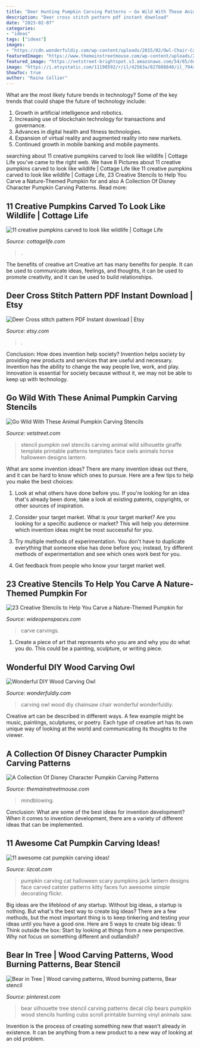 ```yaml
---
title: "Deer Hunting Pumpkin Carving Patterns ~ Go Wild With These Animal Pumpkin Carving Stencils"
description: "Deer cross stitch pattern pdf instant download"
date: "2023-02-07"
categories:
- "ideas"
tags: ["ideas"]
images:
- "https://cdn.wonderfuldiy.com/wp-content/uploads/2015/02/Owl-Chair-Carving-wonderfuldiy.jpg"
featuredImage: "https://www.themainstreetmouse.com/wp-content/uploads/2016/10/minniepump.jpg"
featured_image: "https://vetstreet-brightspot.s3.amazonaws.com/54/85/dc2624db4a47aa6a835516e08e94/owl-stencil-590sm102412.jpg"
image: "https://i.etsystatic.com/11198592/r/il/42563a/827088840/il_794xN.827088840_87g4.jpg"
ShowToc: true
author: "Raina Collier"
---
```



What are the most likely future trends in technology?
Some of the key trends that could shape the future of technology include: 
1. Growth in artificial intelligence and robotics. 
2. Increasing use of blockchain technology for transactions and governance. 
3. Advances in digital health and fitness technologies. 
4. Expansion of virtual reality and augmented reality into new markets. 
5. Continued growth in mobile banking and mobile payments.

	

		
searching about 11 creative pumpkins carved to look like wildlife | Cottage Life you've came to the right web. We have 8 Pictures about 11 creative pumpkins carved to look like wildlife | Cottage Life like 11 creative pumpkins carved to look like wildlife | Cottage Life, 23 Creative Stencils to Help You Carve a Nature-Themed Pumpkin for and also A Collection Of Disney Character Pumpkin Carving Patterns. Read more:
		
    
## 11 Creative Pumpkins Carved To Look Like Wildlife | Cottage Life

<img loading=lazy src="http://cottagelife.com/wp-content/uploads/2015/10/49e204336f19dd0e998de717ca9f8350-1024x768.jpg" onerror="this.onerror=null;this.src='https://tse4.mm.bing.net/th?id=OIP.q2dNpnaFyS3EN_v_Do-VlQHaFj&amp;pid=15.1';" alt="11 creative pumpkins carved to look like wildlife | Cottage Life">

_Source: cottagelife.com_

>. 

	

The benefits of creative art
Creative art has many benefits for people. It can be used to communicate ideas, feelings, and thoughts, it can be used to promote creativity, and it can be used to build relationships.

    
## Deer Cross Stitch Pattern PDF Instant Download | Etsy

<img loading=lazy src="https://i.etsystatic.com/11198592/r/il/42563a/827088840/il_794xN.827088840_87g4.jpg" onerror="this.onerror=null;this.src='https://tse1.mm.bing.net/th?id=OIP.GlYyz_oyfoIk_CgQbTvbfwHaEN&amp;pid=15.1';" alt="Deer Cross stitch pattern PDF Instant download | Etsy">

_Source: etsy.com_

>. 

	

Conclusion: How does invention help society?
Invention helps society by providing new products and services that are useful and necessary. Invention has the ability to change the way people live, work, and play. Innovation is essential for society because without it, we may not be able to keep up with technology.

    
## Go Wild With These Animal Pumpkin Carving Stencils

<img loading=lazy src="https://vetstreet-brightspot.s3.amazonaws.com/54/85/dc2624db4a47aa6a835516e08e94/owl-stencil-590sm102412.jpg" onerror="this.onerror=null;this.src='https://tse3.mm.bing.net/th?id=OIP.XQq1Fh2AP9vwNh-WhAo7hgHaFR&amp;pid=15.1';" alt="Go Wild With These Animal Pumpkin Carving Stencils">

_Source: vetstreet.com_

>stencil pumpkin owl stencils carving animal wild silhouette giraffe template printable patterns templates face owls animals horse halloween designs lantern. 

	

What are some invention ideas?
There are many invention ideas out there, and it can be hard to know which ones to pursue. Here are a few tips to help you make the best choices:
1. Look at what others have done before you. If you're looking for an idea that's already been done, take a look at existing patents, copyrights, or other sources of inspiration.

2. Consider your target market. What is your target market? Are you looking for a specific audience or market? This will help you determine which invention ideas might be most successful for you.

3. Try multiple methods of experimentation. You don't have to duplicate everything that someone else has done before you; instead, try different methods of experimentation and see which ones work best for you.

4. Get feedback from people who know your target market well.

    
## 23 Creative Stencils To Help You Carve A Nature-Themed Pumpkin For

<img loading=lazy src="https://cdn0.wideopenspaces.com/wp-content/uploads/2015/10/pc201.jpg" onerror="this.onerror=null;this.src='https://tse4.mm.bing.net/th?id=OIP.B92AKF6VeaxV3DxF19ir6QHaD-&amp;pid=15.1';" alt="23 Creative Stencils to Help You Carve a Nature-Themed Pumpkin for">

_Source: wideopenspaces.com_

>carve carvings. 

	

1. Create a piece of art that represents who you are and why you do what you do. This could be a painting, sculpture, or writing piece. 

    
## Wonderful DIY Wood Carving Owl

<img loading=lazy src="https://cdn.wonderfuldiy.com/wp-content/uploads/2015/02/Owl-Chair-Carving-wonderfuldiy.jpg" onerror="this.onerror=null;this.src='https://tse1.mm.bing.net/th?id=OIP.B2_H3krPE0dElJvAJ5GHjwHaJ3&amp;pid=15.1';" alt="Wonderful DIY Wood Carving Owl">

_Source: wonderfuldiy.com_

>carving owl wood diy chainsaw chair wonderful wonderfuldiy. 

	

Creative art can be described in different ways. A few example might be music, paintings, sculptures, or poetry. Each type of creative art has its own unique way of looking at the world and communicating its thoughts to the viewer.

    
## A Collection Of Disney Character Pumpkin Carving Patterns

<img loading=lazy src="https://www.themainstreetmouse.com/wp-content/uploads/2016/10/minniepump.jpg" onerror="this.onerror=null;this.src='https://tse2.mm.bing.net/th?id=OIP.kqAxbCP_5Tsz-iFyCyLNzgHaFj&amp;pid=15.1';" alt="A Collection Of Disney Character Pumpkin Carving Patterns">

_Source: themainstreetmouse.com_

>mindblowing. 

	

Conclusion: What are some of the best ideas for invention development?
When it comes to invention development, there are a variety of different ideas that can be implemented.

    
## 11 Awesome Cat Pumpkin Carving Ideas!

<img loading=lazy src="https://www.iizcat.com/uploads/2016/10/tn04x-cp5.jpg" onerror="this.onerror=null;this.src='https://tse4.mm.bing.net/th?id=OIP.cPsC156FjNNaIHj7zL1ThwAAAA&amp;pid=15.1';" alt="11 awesome cat pumpkin carving ideas!">

_Source: iizcat.com_

>pumpkin carving cat halloween scary pumpkins jack lantern designs face carved catster patterns kitty faces fun awesome simple decorating flickr. 

	

Big ideas are the lifeblood of any startup. Without big ideas, a startup is nothing. But what's the best way to create big ideas? There are a few methods, but the most important thing is to keep tinkering and testing your ideas until you have a good one. Here are 5 ways to create big ideas: 1) Think outside the box: Start by looking at things from a new perspective. Why not focus on something different and outlandish?

    
## Bear In Tree | Wood Carving Patterns, Wood Burning Patterns, Bear Stencil

<img loading=lazy src="https://i.pinimg.com/736x/cd/7a/71/cd7a718170950e7871991847ef863d96--bear-cubs-bears.jpg" onerror="this.onerror=null;this.src='https://tse4.mm.bing.net/th?id=OIP.lVIvsh4PRCM7ZnrUC36NAQHaKV&amp;pid=15.1';" alt="Bear in Tree | Wood carving patterns, Wood burning patterns, Bear stencil">

_Source: pinterest.com_

>bear silhouette tree stencil carving patterns decal clip bears pumpkin wood stencils hunting cubs scroll printable burning vinyl animals saw. 

	

Invention is the process of creating something new that wasn't already in existence. It can be anything from a new product to a new way of looking at an old problem. 


